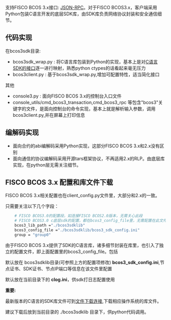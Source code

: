 支持FISCO BCOS 3.x接口: [JSON-RPC](https://fisco-bcos-doc.readthedocs.io/zh_CN/latest/docs/develop/api.html)。对于FISCO BCOS3.x，客户端采用Python包装C语言开发的底层SDK库，由SDK库负责网络协议封装和安全通信细节。


## 代码实现
在bcos3sdk目录:

- bcos3sdk_wrap.py : 将C语言库包装到Python的实现，基本上是对[C语言SDK的接口](https://fisco-bcos-doc.readthedocs.io/zh_CN/latest/docs/develop/sdk/c_sdk/api.html)逐一进行映射，熟悉python ctypes的话看起来毫无压力
- bcos3client.py : 基于bcos3sdk_wrap.py,增加可配置特性，适当简化接口

其他
- console3.py : 面向FISCO BCOS 3.x的控制台入口文件
- console_utils/cmd_bcos3_transaction,cmd_bcos3_rpc 等包含"bcos3"关键字的文件，是面向控制台的命令实现，基本上就是解析输入参数，调用bcos3client.py,并在屏幕上打印信息


## 编解码实现

- 面向合约的abi编解码采用Python实现，这部分FISCO BCOS 3.x和2.x没有区别
- 面向通信的协议编解码采用开源tars框架协议，不再适用2.x的RLP。由底层库实现，在python层无需关注细节。


## FISCO BCOS 3.x 配置和库文件下载

FISCO BCOS 3.x相关配置也在client_config.py文件里，大部分和2.x的一致。

只需要关注以下几个字段：
```bash
    # FISCO BCOS3.0的配置段，如连接FISCO BCOS2.0版本，无需关心此段
    # FISCO BCOS3.0 c底层sdk的配置，都在bcos3_config_file里，无需配置在此文件
    bcos3_lib_path ="./bcos3sdklib"
    bcos3_config_file ="./bcos3sdklib/bcos3_sdk_config.ini"
    group = "group0"
```

由于FISCO BCOS 3.x提供了SDK的C语言库，诸多细节封装在库里，也引入了独立的配置文件，即上面配置里的bcos3_config_file。包括

默认放在 bcos3sdklib目录(可参照上方的配置项修改) **bcos3_sdk_config.ini**,节点证书、SDK证书、节点IP端口等信息在该文件里配置

默认放在当前目录下的 **clog.ini**，供sdk打日志配置使用

**重要:**

最新版本的C语言的SDK库文件可到[文件下载连接](https://fisco-bcos-doc.readthedocs.io/zh_CN/latest/docs/develop/sdk/c_sdk/dylibs.html),下载相应操作系统的库文件。

建议下载后放到当前目录的 ./bcos3sdklib 目录下，供python代码调用。

 